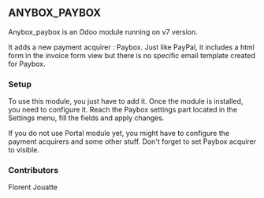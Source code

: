 ## ANYBOX_PAYBOX ##


Anybox_paybox is an Odoo module running on v7 version. 

It adds a new payment acquirer : Paybox. Just like PayPal, it includes a html form in the invoice form view but there is no specific email template created for Paybox.  

### Setup ###

To use this module, you just have to add it. Once the module is installed, you need to configure it. Reach the Paybox settings part located in the Settings menu, fill the fields and apply changes.

If you do not use Portal module yet, you might have to configure the payment acquirers and some other stuff. Don't forget to set Paybox acquirer to visible. 


### Contributors ###

Florent Jouatte